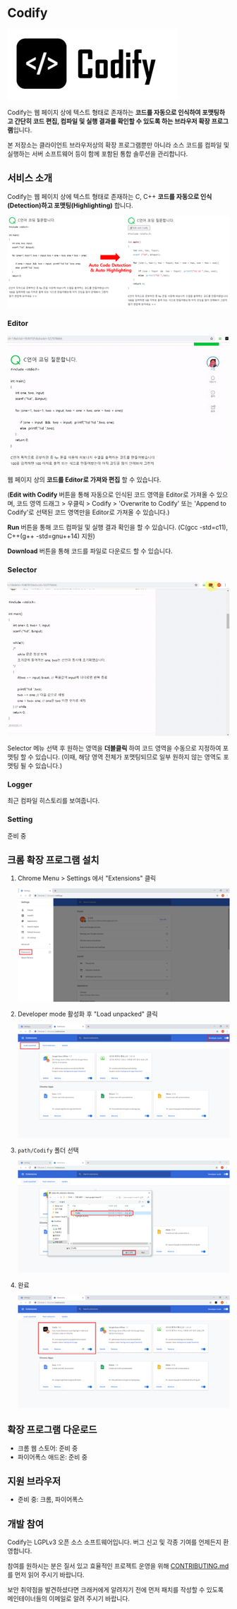 ﻿# Codify
![banner3](./Codify/images/banner3.png)

Codify는 웹 페이지 상에 텍스트 형태로 존재하는 **코드를 자동으로 인식하여 포맷팅하고 간단히 코드 편집, 컴파일 및 실행 결과를 확인할 수 있도록 하는 브라우저 확장 프로그램**입니다.

본 저장소는 클라이언트 브라우저상의 확장 프로그램뿐만 아니라 소스 코드를 컴파일 및 실행하는 서버 소프트웨어 등이 함께 포함된 통합 솔루션을 관리합니다.

## 서비스 소개

Codify는 웹 페이지 상에 텍스트 형태로 존재하는 C, C++ **코드를 자동으로 인식(Detection)하고 포맷팅(Highlighting)** 합니다.

![AutoDetectNHighlight](./Codify/images/AutoDetectNHighlight.png)

### Editor
![editor](./Codify/images/editor.gif)

웹 페이지 상의 **코드를 Editor로 가져와 편집** 할 수 있습니다.

(**Edit with Codify** 버튼을 통해 자동으로 인식된 코드 영역을 Editor로 가져올 수 있으며, 코드 영역 드래그 > 우클릭 > Codify > 'Overwrite to Codify' 또는 'Append to Codify'로 선택된 코드 영역만을 Editor로 가져올 수 있습니다.)

**Run** 버튼을 통해 코드 컴파일 및 실행 결과 확인을 할 수 있습니다. (C(gcc -std=c11), C++(g++ -std=gnu++14) 지원)

**Download** 버튼을 통해 코드를 파일로 다운로드 할 수 있습니다.

### Selector
![selector](./Codify/images/selector.gif)

Selector 메뉴 선택 후 원하는 영역을 **더블클릭** 하여 코드 영역을 수동으로 지정하여 포맷팅 할 수 있습니다.
(이때, 해당 영역 전체가 포맷팅되므로 일부 원하지 않는 영역도 포맷팅 될 수 있습니다.)

### Logger
최근 컴파일 히스토리를 보여줍니다.

### Setting
준비 중

## 크롬 확장 프로그램 설치
1. Chrome Menu > Settings 에서 "Extensions" 클릭

    ![Step1](./Codify/images/Step1.png)
2. Developer mode 활성화 후 "Load unpacked" 클릭

    ![Step2](./Codify/images/Step2.png)
3. `path/Codify` 폴더 선택

    ![Step3](./Codify/images/Step3.png)
4. 완료

    ![Step4](./Codify/images/Step4.png)
    
## 확장 프로그램 다운로드

- 크롬 웹 스토어: 준비 중
- 파이어폭스 애드온: 준비 중

## 지원 브라우저

- 준비 중: 크롬, 파이어폭스

## 개발 참여

Codify는 LGPLv3 오픈 소스 소프트웨어입니다. 버그 신고 및 각종 기여를 언제든지 환영합니다.

참여를 원하시는 분은 질서 있고 효율적인 프로젝트 운영을 위해 [CONTRIBUTING.md](./CONTRIBUTING.md)를 먼저 읽어 주시기 바랍니다.

보안 취약점을 발견하셨다면 크래커에게 알려지기 전에 먼저 패치를 작성할 수 있도록 메인테이너들의 이메일로 알려 주시기 바랍니다.